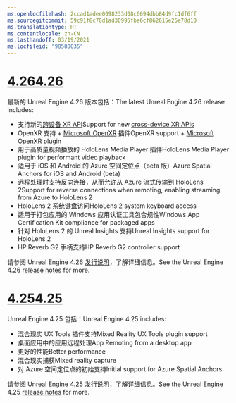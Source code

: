 ```yaml
---
ms.openlocfilehash: 2ccad1adee0098233d08c6694dbb84d9fc1df6ff
ms.sourcegitcommit: 59c91f8c70d1ad30995fba6cf862615e25e78d10
ms.translationtype: HT
ms.contentlocale: zh-CN
ms.lasthandoff: 03/19/2021
ms.locfileid: "98580035"
---
```

# <a name="426"></a>[<span data-ttu-id="33148-101">4.26</span><span class="sxs-lookup"><span data-stu-id="33148-101">4.26</span></span>](#tab/ue426)

<span data-ttu-id="33148-102">最新的 Unreal Engine 4.26 版本包括：</span><span class="sxs-lookup"><span data-stu-id="33148-102">The latest Unreal Engine 4.26 release includes:</span></span>
* <span data-ttu-id="33148-103">支持新的[跨设备 XR API](../unreal-porting.md)</span><span class="sxs-lookup"><span data-stu-id="33148-103">Support for new [cross-device XR APIs](../unreal-porting.md)</span></span>
* <span data-ttu-id="33148-104">OpenXR 支持 + [Microsoft OpenXR](https://github.com/microsoft/Microsoft-OpenXR-Unreal) 插件</span><span class="sxs-lookup"><span data-stu-id="33148-104">OpenXR support + [Microsoft OpenXR](https://github.com/microsoft/Microsoft-OpenXR-Unreal) plugin</span></span> 
* <span data-ttu-id="33148-105">用于高质量视频播放的 HoloLens Media Player 插件</span><span class="sxs-lookup"><span data-stu-id="33148-105">HoloLens Media Player plugin for performant video playback</span></span>
* <span data-ttu-id="33148-106">适用于 iOS 和 Android 的 Azure 空间定位点（beta 版）</span><span class="sxs-lookup"><span data-stu-id="33148-106">Azure Spatial Anchors for iOS and Android (beta)</span></span>
* <span data-ttu-id="33148-107">远程处理时支持反向连接，从而允许从 Azure 流式传输到 HoloLens 2</span><span class="sxs-lookup"><span data-stu-id="33148-107">Support for reverse connections when remoting, enabling streaming from Azure to HoloLens 2</span></span>
* <span data-ttu-id="33148-108">HoloLens 2 系统键盘访问</span><span class="sxs-lookup"><span data-stu-id="33148-108">HoloLens 2 system keyboard access</span></span>
* <span data-ttu-id="33148-109">适用于打包应用的 Windows 应用认证工具包合规性</span><span class="sxs-lookup"><span data-stu-id="33148-109">Windows App Certification Kit compliance for packaged apps</span></span>
* <span data-ttu-id="33148-110">针对 HoloLens 2 的 Unreal Insights 支持</span><span class="sxs-lookup"><span data-stu-id="33148-110">Unreal Insights support for HoloLens 2</span></span>
* <span data-ttu-id="33148-111">HP Reverb G2 手柄支持</span><span class="sxs-lookup"><span data-stu-id="33148-111">HP Reverb G2 controller support</span></span>

<span data-ttu-id="33148-112">请参阅 Unreal Engine 4.26 <a href="https://docs.unrealengine.com/Support/Builds/ReleaseNotes/4_26/index.html" target="_blank" title="Unreal Engine 4.26 发行说明">发行说明</a>，了解详细信息。</span><span class="sxs-lookup"><span data-stu-id="33148-112">See the Unreal Engine 4.26 <a href="https://docs.unrealengine.com/Support/Builds/ReleaseNotes/4_26/index.html" target="_blank" title="Unreal Engine 4.26 release notes">release notes</a> for more.</span></span> 


# <a name="425"></a>[<span data-ttu-id="33148-113">4.25</span><span class="sxs-lookup"><span data-stu-id="33148-113">4.25</span></span>](#tab/ue425)

<span data-ttu-id="33148-114">Unreal Engine 4.25 包括：</span><span class="sxs-lookup"><span data-stu-id="33148-114">Unreal Engine 4.25 includes:</span></span>
* <span data-ttu-id="33148-115">混合现实 UX Tools 插件支持</span><span class="sxs-lookup"><span data-stu-id="33148-115">Mixed Reality UX Tools plugin support</span></span>
* <span data-ttu-id="33148-116">桌面应用中的应用远程处理</span><span class="sxs-lookup"><span data-stu-id="33148-116">App Remoting from a desktop app</span></span>
* <span data-ttu-id="33148-117">更好的性能</span><span class="sxs-lookup"><span data-stu-id="33148-117">Better performance</span></span>
* <span data-ttu-id="33148-118">混合现实捕获</span><span class="sxs-lookup"><span data-stu-id="33148-118">Mixed reality capture</span></span>
* <span data-ttu-id="33148-119">对 Azure 空间定位点的初始支持</span><span class="sxs-lookup"><span data-stu-id="33148-119">Initial support for Azure Spatial Anchors</span></span>

<span data-ttu-id="33148-120">请参阅 Unreal Engine 4.25 <a href="https://docs.unrealengine.com/Support/Builds/ReleaseNotes/4_25/index.html" target="_blank" title="Unreal Engine 4.25 发行说明">发行说明</a>，了解详细信息。</span><span class="sxs-lookup"><span data-stu-id="33148-120">See the Unreal Engine 4.25 <a href="https://docs.unrealengine.com/Support/Builds/ReleaseNotes/4_25/index.html" target="_blank" title="Unreal Engine 4.25 release notes">release notes</a> for more.</span></span>